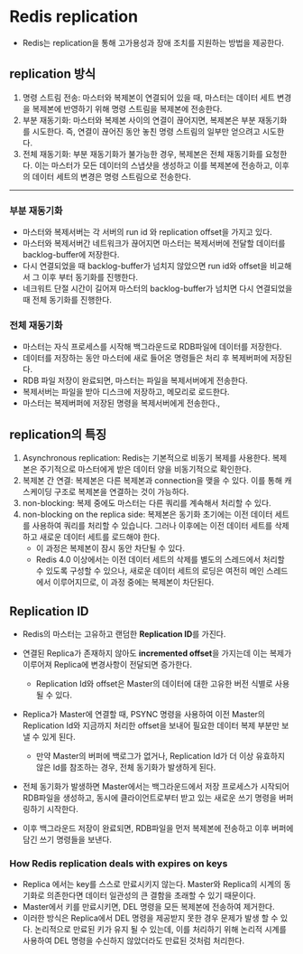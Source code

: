 # Redis replication
- Redis는 replication을 통해 고가용성과 장애 조치를 지원하는 방법을 제공한다.

## replication 방식
1) 명령 스트림 전송: 마스터와 복제본이 연결되어 있을 때, 마스터는 데이터 세트 변경을 복제본에 반영하기 위해 명령 스트림을 복제본에 전송한다.
2) 부분 재동기화: 마스터와 복제본 사이의 연결이 끊어지면, 복제본은 부분 재동기화를 시도한다. 즉, 연결이 끊어진 동안 놓친 명령 스트림의 일부만 얻으려고 시도한다.
3) 전체 재동기화: 부분 재동기화가 불가능한 경우, 복제본은 전체 재동기화를 요청한다. 이는 마스터가 모든 데이터의 스냅샷을 생성하고 이를 복제본에 전송하고, 이후의 데이터 세트의 변경은 명령 스트림으로 전송한다.
---

### 부분 재동기화
- 마스터와 복제서버는 각 서버의 run id 와 replication offset을 가지고 있다.
- 마스터와 복제서버간 네트워크가 끊어지면 마스터는 복제서버에 전달할 데이터를 backlog-buffer에 저장한다.
- 다시 연결되었을 때 backlog-buffer가 넘치지 않았으면 run id와 offset을 비교해서 그 이후 부터 동기화를 진행한다.
- 네크워트 단절 시간이 길어져 마스터의 backlog-buffer가 넘치면 다시 연결되었을 때 전체 동기화를 진행한다.

### 전체 재동기화
- 마스터는 자식 프로세스를 시작해 백그라운드로 RDB파일에 데이터를 저장한다.
- 데이터를 저장하는 동안 마스터에 새로 들어온 명령들은 처리 후 복제버퍼에 저장된다.
- RDB 파일 저장이 완료되면, 마스터는 파일을 복제서버에게 전송한다.
- 복제서버는 파일을 받아 디스크에 저장하고, 메모리로 로드한다.
- 마스터는 복제버퍼에 저장된 명령을 복제서버에게 전송한다.,

## replication의 특징
1) Asynchronous replication: Redis는 기본적으로 비동기 복제를 사용한다. 복제본은 주기적으로 마스터에게 받은 데이터 양을 비동기적으로 확인한다.
2) 복제본 간 연결: 복제본은 다른 복제본과 connection을 맺을 수 있다. 이를 통해 캐스케이딩 구조로 복제본을 연결하는 것이 가능하다.
3) non-blocking: 복제 중에도 마스터는 다른 쿼리를 계속해서 처리할 수 있다.
4) non-blocking on the replica side: 복제본은 동기화 초기에는 이전 데이터 세트를 사용하여 쿼리를 처리할 수 있습니다. 그러나 이후에는 이전 데이터 세트를 삭제하고 새로운 데이터 세트를 로드해야 한다.
   - 이 과정은 복제본이 잠시 동안 차단될 수 있다. 
   - Redis 4.0 이상에서는 이전 데이터 세트의 삭제를 별도의 스레드에서 처리할 수 있도록 구성할 수 있으나, 새로운 데이터 세트의 로딩은 여전히 메인 스레드에서 이루어지므로, 이 과정 중에는 복제본이 차단된다.


## Replication ID
- Redis의 마스터는 고유하고 랜덤한 **Replication ID**를 가진다. 
- 연결된 Replica가 존재하지 않아도 **incremented offset**을 가지는데 이는 복제가 이루어져 Replica에 변경사항이 전달되면 증가한다.
  - Replication Id와 offset은 Master의 데이터에 대한 고유한 버전 식별로 사용 될 수 있다.

- Replica가 Master에 연결할 때, PSYNC 명령을 사용하여 이전 Master의 Replication Id와 지금까지 처리한 offset을 보내어 필요한 데이터 복제 부분만 보낼 수 있게 된다.
  - 만약 Master의 버퍼에 백로그가 없거나, Replication Id가 더 이상 유효하지 않은 Id를 참조하는 경우, 전체 동기화가 발생하게 된다.

- 전체 동기화가 발생하면 Master에서는 백그라운드에서 저장 프로세스가 시작되어 RDB파일을 생성하고, 동시에 클라이언트로부터 받고 있는 새로운 쓰기 명령을 버퍼링하기 시작한다.
- 이후 백그라운드 저장이 완료되면, RDB파일을 먼저 복제본에 전송하고 이후 버퍼에 담긴 쓰기 명령들을 보낸다.

### How Redis replication deals with expires on keys
- Replica 에서는 key를 스스로 만료시키지 않는다. Master와 Replica의 시계의 동기화로 의존한다면 데이터 일관성의 큰 결함을 초래할 수 있기 때문이다.
- Master에서 키를 만료시키면, DEL 명령을 모든 복제본에 전송하여 제거한다.
- 이러한 방식은 Replica에서 DEL 명령을 제공받지 못한 경우 문제가 발생 할 수 있다. 논리적으로 만료된 키가 유지 될 수 있는데, 이를 처리하기 위해 논리적 시계를 사용하여 DEL 명령을 수신하지 않았더라도 만료된 것처럼 처리한다.
